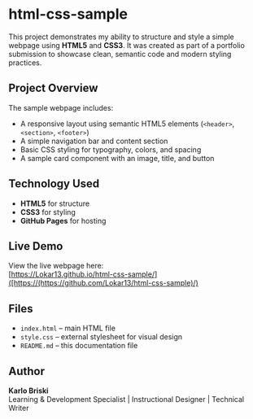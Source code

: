 # html-css-sample
This project demonstrates my ability to structure and style a simple webpage using **HTML5** and **CSS3**.   It was created as part of a portfolio submission to showcase clean, semantic code and modern styling practices.

## Project Overview
The sample webpage includes:
- A responsive layout using semantic HTML5 elements (`<header>`, `<section>`, `<footer>`)
- A simple navigation bar and content section
- Basic CSS styling for typography, colors, and spacing
- A sample card component with an image, title, and button

## Technology Used
- **HTML5** for structure  
- **CSS3** for styling  
- **GitHub Pages** for hosting

## Live Demo
View the live webpage here:  
[https://Lokar13.github.io/html-css-sample/]([https://(https://github.com/Lokar13/html-css-sample)/)

## Files
- `index.html` – main HTML file  
- `style.css` – external stylesheet for visual design  
- `README.md` – this documentation file

## Author
**Karlo Briski**  
Learning & Development Specialist | Instructional Designer | Technical Writer
